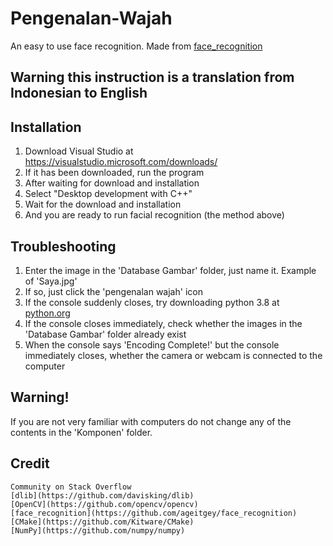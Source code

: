 # Pengenalan-Wajah
An easy to use face recognition. Made from [face_recognition](https://github.com/ageitgey/face_recognition)

## Warning this instruction is a translation from Indonesian to English

## Installation
1. Download Visual Studio at https://visualstudio.microsoft.com/downloads/
2. If it has been downloaded, run the program
3. After waiting for download and installation
4. Select "Desktop development with C++"
5. Wait for the download and installation
6. And you are ready to run facial recognition (the method above)

## Troubleshooting
1. Enter the image in the 'Database Gambar' folder, just name it. Example of 'Saya.jpg'
2. If so, just click the 'pengenalan wajah' icon
3. If the console suddenly closes, try downloading python 3.8 at [python.org](https://python.org)
4. If the console closes immediately, check whether the images in the 'Database Gambar' folder already exist
5. When the console says 'Encoding Complete!' but the console immediately closes, whether the camera or webcam is connected to the computer

## Warning!
If you are not very familiar with computers do not change any of the contents in the 'Komponen' folder.

## Credit
```
Community on Stack Overflow
[dlib](https://github.com/davisking/dlib)
[OpenCV](https://github.com/opencv/opencv)
[face_recognition](https://github.com/ageitgey/face_recognition)
[CMake](https://github.com/Kitware/CMake)
[NumPy](https://github.com/numpy/numpy)
```
